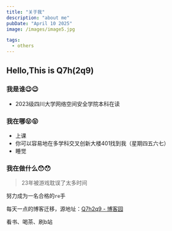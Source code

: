 ```yaml
---
title: "关于我"
description: "about me"
pubDate: "April 10 2025"
image: /images/image5.jpg

tags:
  - others
---
```


## Hello,This is Q7h(2q9)

### 我是谁😉😉

- 2023级四川大学网络空间安全学院本科在读

### 我在哪😝😝

- 上课
- 你可以容易地在多学科交叉创新大楼401找到我（星期四五六七）
- 睡觉

### 我在做什么😯😯

> 23年被游戏耽误了太多时间

努力成为一名合格的`re`手

每天一点的博客迁移，源地址：[Q7h2q9 - 博客园](https://www.cnblogs.com/Q7h2q9)

看书、喝茶、刷b站
